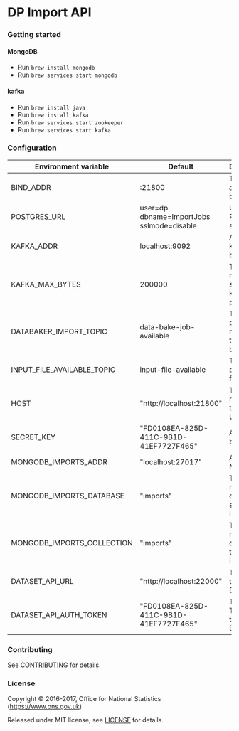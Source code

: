 DP Import API
==============

### Getting started

#### MongoDB
* Run ```brew install mongodb```
* Run ```brew services start mongodb```

#### kafka
* Run ```brew install java```
* Run ```brew install kafka```
* Run ```brew services start zookeeper```
* Run ```brew services start kafka```

### Configuration

| Environment variable | Default                                   | Description
| -------------------- | ----------------------------------------- | -----------
| BIND_ADDR            | :21800                                    | The host and port to bind to
| POSTGRES_URL         | user=dp dbname=ImportJobs sslmode=disable | URL to a Postgres services
| KAFKA_ADDR           | localhost:9092                            | A list of kafka brokers
| KAFKA_MAX_BYTES      | 200000                                    | The max message size for kafka producer
| DATABAKER_IMPORT_TOPIC | data-bake-job-available                 | The topic to place messages to data-baker
| INPUT_FILE_AVAILABLE_TOPIC  | input-file-available               | The topic to place V4 files
| HOST                 |  "http://localhost:21800"                 | The host name used to build URLs
| SECRET_KEY           | "FD0108EA-825D-411C-9B1D-41EF7727F465"    | A key used by the API
| MONGODB_IMPORTS_ADDR       | "localhost:27017"                       | Address of MongoDB
| MONGODB_IMPORTS_DATABASE   | "imports"                               | The mongodb database to store imports
| MONGODB_IMPORTS_COLLECTION | "imports"                               | The mongodb collection to store imports
| DATASET_API_URL            | "http://localhost:22000"                | The URL for the DatasetAPI
| DATASET_API_AUTH_TOKEN     | "FD0108EA-825D-411C-9B1D-41EF7727F465"  | The Auth Token for the DatasetAPI

### Contributing

See [CONTRIBUTING](CONTRIBUTING.md) for details.

### License

Copyright © 2016-2017, Office for National Statistics (https://www.ons.gov.uk)

Released under MIT license, see [LICENSE](LICENSE.md) for details.
